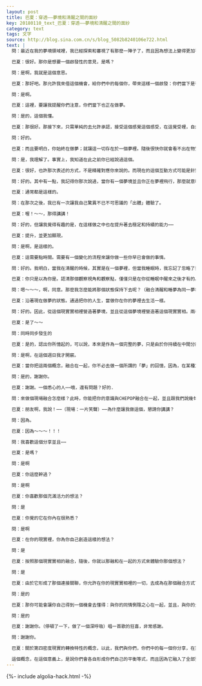 ```yaml
---
layout: post
title: 巴夏：穿透——夢境和清醒之間的面紗
key: 20180110_text_巴夏：穿透——夢境和清醒之間的面紗
category: text
tags: 文字
source: http://blog.sina.com.cn/s/blog_5082b8240106e722.html
text: |
  問：最近在我的夢境領域裡，我已經探索和審視了有那麼一陣子了，而且因為想法上變得更加有意識自覺，幾乎就可以（將夢境）與我生活中清醒的那些部分融合到一起了。

  巴夏：很好。那你是想要一個啟發性的意見，是嗎？

  問：是啊，我就是這個意思。

  巴夏：那好吧。那允許我來借這個機會，給你們中的每個你，帶來這樣一個啟發：你們當下是有意識自覺的，是清醒的嗎？

  問：是啊。

  巴夏：這裡，要讓我提醒你們注意，你們當下也正在做夢。

  問：是的，這個我懂。

  巴夏：那很好。那接下來，只需單純的去允許承認，接受這個感覺這個感受，在這覺受裡，自然流露就流入你內在的安寧了。

  問：好的。

  巴夏：而且要明白，你始終在做夢；就讓這一切存在於一個夢裡。隨後很快你就會看不出在物質現實和夢境狀態之間的區別了。你跟上我了嗎？

  問：是，我理解了。事實上，我知道在此之前你已經說過這個。

  巴夏：很好，也許那次表述的方式，不是精確對應你來說的。而現在的這個互動方式可能是針對你的特定模式的反射映照。

  問：好的。其中有一點，我記得你那次說過，當你有一個夢境並且你正在夢裡飛行，那麼就意味著你在那瞬間是出體的。

  巴夏：通常都是這樣的。

  問：在那次之後，我已有一次讓我自己驚異不已不可思議的「出體」體驗了。

  巴夏：喔！～～，那得講講！

  問：好的，但讓我覺得有趣的是，在這樣做之中也在提升著去穩定和持續的能力⋯⋯

  巴夏：提升，並更加顯現，

  問：是啊，是這樣的。

  巴夏：這需要點時間。需要有一個變化的流程來讓你做一些你早已會做的事情。

  問：好的。我明白，當我在清醒的時候，其實是在一個夢裡，但當我睡眠時，我忘記了忽略了我是在做夢。你明白我想說什麼吧？

  巴夏：你只是以為你是。認清那個觀察視角和觀察點，僅僅只是在你從睡眠中醒來之後才有的。

  問：嗯～～～，啊，同意。那麼我怎麼能將那個狀態保持下去呢？（融合清醒和睡夢為同一夢境的狀態）

  巴夏：沿著現在做夢的狀態。通過把你的人生，當做你在你的夢裡去生活一樣。

  問：好的。因此，從這個現實實相裡營造著夢境，並且從這個夢境裡營造著這個現實實相。兩者同步。

  巴夏：是了～～

  問：同時同步發生的

  巴夏：是的，認出你所憶起的，可以說，本來是作為一個完整的夢，只是由於你持續在中間分離分割成「清醒」狀態和「做夢」狀態，這才有了（「夢」的）象徵記號。

  問：是啊，在這個週日我才開竅。

  巴夏：當你把這兩個概念，融合在一起，你不必去做一個所謂的「夢」的回憶，因為，在某種意義上說，你永遠在做夢。

  問：是的，謝謝你。

  巴夏：謝謝。一個悉心的人⋯⋯哦，還有問題？好的.

  問：來做個現場融合怎麼樣？此時，你能把你的意識與CHEPOP融合在一起，並且跟我們說幾句話嗎？

  巴夏：朋友啊，我說！⋯⋯（現場：一片笑聲）⋯⋯為什麼讓我做這個，懇請你講講？

  問：因為。

  巴夏：因為～～～！！！

  問：我喜歡這個分享並且⋯⋯

  巴夏：是嗎？

  問：是啊

  巴夏：你這麼幹過？

  問：是啊

  巴夏：你喜歡那個充滿活力的想法？

  問：是

  巴夏：你覺的它在你內在很熟悉？

  問：是啊

  巴夏：在你的現實裡，你為你自己創造這樣的想法？

  問：是

  巴夏：按照那個現實實相的融合，隨後，你就以那融和在一起的方式來體驗你那個想法？

  問：是

  巴夏：由於它形成了那個連接關聯，你允許在你的現實實相裡的一切，去成為在那個融合方式下，那個想法的產品，並且允許你自己表達和展現出⋯⋯你所是的⋯⋯你那全部的，眾多的，多才多藝的方面，這就是你在表達的嗎？

  問：是的

  巴夏：那你可能會讓你自己得到一個機會去懂得：與你的同情惻隱之心在一起，並且，與你的全心全意的目標意圖融合在一起，並且，與你的一體完整的「自我」的領悟和瞭解在一起，並且，心甘情願的去信任去相信——心甘情願的樂於去分享，並且，心甘情願的去「是」在這個意義上，沒有你不能「是」的，所有你都能「是」，去探索為你帶來狂喜的大道，去成為一個「當下永恆」的概念——於是你為你自己，能夠始終，為你自我綻放，去仔細的審視和探索那個融合的想法，你希望這樣做的話，任何時候都可以，是吧？

  問：是的

  巴夏：謝謝你。（停頓了一下，做了一個深呼吸）唱一首歌的狂喜，非常感謝。

  問：謝謝你。

  巴夏：關於第四密度現實的轉換特性的概念，以此，我們與你們，你們中的每一個你分享，在第四密度裡，你們中的每一個你都是——你正在成為的「晶體矩陣」。

  這個概念，在這個意義上，是說你們會各自形成你們自己的平衡等式，而且因為它融入了全部整體性質的恆等式裡，你將變成你自己的統一場；正因如此，你能辨識出，在你的現實裡反射給你的所有一切。那只有一體；而所有一切事物都是那一體的效果，從它自身的多樣性的想法來認識它自己。我們感謝你們中的每個你；我們感謝你們全體。我們共享了這個互動，因為你們和我們是一體的，以這個特定方式做意見表達，它本身和「自我表達」（自己和自己說話）是同一概念。我們在共享那永恆的持續。我們祝你們擁有一個興奮而激動的夢中生活；我們祝你們晚安。
---
```


{%- include algolia-hack.html -%}
